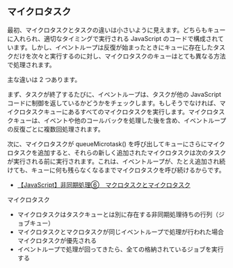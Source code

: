 
## マイクロタスク
最初、マイクロタスクとタスクの違いは小さいように見えます。どちらもキューに入れられ、適切なタイミングで実行される JavaScript のコードで構成されています。しかし、イベントループは反復が始まったときにキューに存在したタスクだけを次々と実行するのに対し、マイクロタスクのキューはとても異なる方法で処理されます。

主な違いは 2 つあります。

まず、タスクが終了するたびに、イベントループは、タスクが他の JavaScript コードに制御を返しているかどうかをチェックします。もしそうでなければ、マイクロタスクキューにあるすべてのマイクロタスクを実行します。マイクロタスクキューは、イベントや他のコールバックを処理した後を含め、イベントループの反復ごとに複数回処理されます。

次に、マイクロタスクが queueMicrotask() を呼び出してキューにさらにマイクロタスクを追加すると、それらの新しく追加されたマイクロタスクは次のタスクが実行される前に実行されます。これは、イベントループが、たとえ追加され続けても、キューに何も残らなくなるまでマイクロタスクを呼び続けるからです。

- [【JavaScript】非同期処理⑥　マクロタスクとマイクロタスク](https://qiita.com/nao0725/items/0cf9f47dd8a39b1e5d1f)

マイクロタスク

- マイクロタスクはタスクキューとは別に存在する非同期処理待ちの行列（ジョブキュー）
- マイクロタスクとマクロタスクが同じイベントループで処理が行われた場合マイクロタスクが優先される
- イベントループで処理が回ってきたら、全ての格納されているジョブを実行する